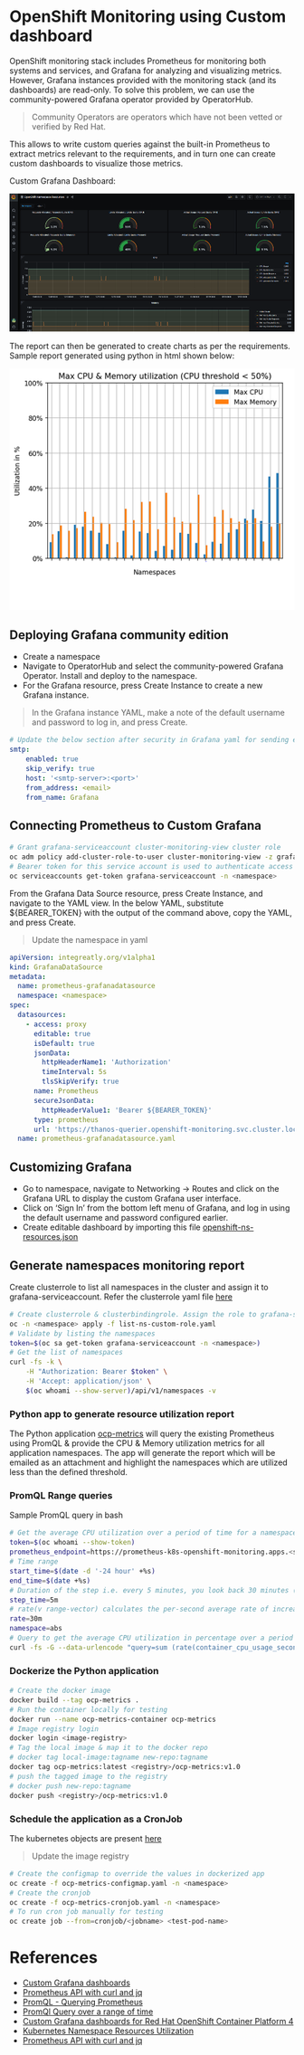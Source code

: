 # OpenShift Monitoring using Custom dashboard
OpenShift monitoring stack includes Prometheus for monitoring both systems and services, and Grafana for analyzing and visualizing metrics. However, Grafana instances provided with the monitoring stack (and its dashboards) are read-only. To solve this problem, we can use the community-powered Grafana operator provided by OperatorHub.
> Community Operators are operators which have not been vetted or verified by Red Hat.

This allows to write custom queries against the built-in Prometheus to extract metrics relevant to the requirements, and in turn one can create custom dashboards to visualize those metrics.

Custom Grafana Dashboard:

![Alt text](/images/grafana-dashboard.png)

The report can then be generated to create charts as per the requirements. Sample report generated using python in html shown below:

![Alt text](/images/chart.png)

## Deploying Grafana community edition
* Create a namespace 
* Navigate to OperatorHub and select the community-powered Grafana Operator. Install and deploy to the namespace.
* For the Grafana resource, press Create Instance to create a new Grafana instance.
> In the Grafana instance YAML, make a note of the default username and password to log in, and press Create.
```yaml
# Update the below section after security in Grafana yaml for sending email alerts
smtp:
    enabled: true
    skip_verify: true
    host: '<smtp-server>:<port>'
    from_address: <email>
    from_name: Grafana
```

## Connecting Prometheus to Custom Grafana
```bash
# Grant grafana-serviceaccount cluster-monitoring-view cluster role
oc adm policy add-cluster-role-to-user cluster-monitoring-view -z grafana-serviceaccount
# Bearer token for this service account is used to authenticate access to Prometheus in the openshift-monitoring namespace
oc serviceaccounts get-token grafana-serviceaccount -n <namespace>
```
From the Grafana Data Source resource, press Create Instance, and navigate to the YAML view.  In the below YAML, substitute ${BEARER_TOKEN} with the output of the command above, copy the YAML, and press Create.
> Update the namespace in yaml
```yaml
apiVersion: integreatly.org/v1alpha1
kind: GrafanaDataSource
metadata:
  name: prometheus-grafanadatasource
  namespace: <namespace>
spec:
  datasources:
    - access: proxy
      editable: true
      isDefault: true
      jsonData:
        httpHeaderName1: 'Authorization'
        timeInterval: 5s
        tlsSkipVerify: true
      name: Prometheus
      secureJsonData:
        httpHeaderValue1: 'Bearer ${BEARER_TOKEN}'
      type: prometheus
      url: 'https://thanos-querier.openshift-monitoring.svc.cluster.local:9091'
  name: prometheus-grafanadatasource.yaml
```

## Customizing Grafana
* Go to namespace, navigate to Networking -> Routes and click on the Grafana URL to display the custom Grafana user interface.  
* Click on ‘Sign In’ from the bottom left menu of Grafana, and log in using the default username and password configured earlier.
* Create editable dashboard by importing this file [openshift-ns-resources.json](/src/infra/grafana-dashboard/openshift-ns-resources.json)

## Generate namespaces monitoring report
Create clusterrole to list all namespaces in the cluster and assign it to grafana-serviceaccount. Refer the clusterrole yaml file [here](/src/infra/kubernetes)
```bash
# Create clusterrole & clusterbindingrole. Assign the role to grafana-serviceaccount
oc -n <namespace> apply -f list-ns-custom-role.yaml
# Validate by listing the namespaces
token=$(oc sa get-token grafana-serviceaccount -n <namespace>)
# Get the list of namespaces
curl -fs -k \
    -H "Authorization: Bearer $token" \
    -H 'Accept: application/json' \
    $(oc whoami --show-server)/api/v1/namespaces -v
```
### Python app to generate resource utilization report
The Python application [ocp-metrics](/src/app) will query the existing Prometheus using PromQL & provide the CPU & Memory utilization metrics for all application namespaces. The app will generate the report which will be emailed as an attachment and highlight the namespaces which are utilized less than the defined threshold.

### PromQL Range queries
Sample PromQL query in bash
```bash
# Get the average CPU utilization over a period of time for a namespace
token=$(oc whoami --show-token)
prometheus_endpoint=https://prometheus-k8s-openshift-monitoring.apps.<server>.com/api/v1/query_range
# Time range
start_time=$(date -d '-24 hour' +%s)
end_time=$(date +%s)
# Duration of the step i.e. every 5 minutes, you look back 30 minutes (rate time) and take the rate between then and now
step_time=5m
# rate(v range-vector) calculates the per-second average rate of increase of the time series in the range vector.
rate=30m
namespace=abs
# Query to get the average CPU utilization in percentage over a period of time for a namespace
curl -fs -G --data-urlencode "query=sum (rate(container_cpu_usage_seconds_total{namespace=\"$namespace\"}[$rate])) / sum(kube_resourcequota{resource=\"requests.cpu\",type=\"hard\",namespace=\"$namespace\"}) * 100" --data-urlencode "start=$start_time" --data-urlencode "end=$end_time" --data-urlencode "step=$step_time" $prometheus_endpoint --header "Authorization: Bearer $token" -k | jq -r '[.data.result[] | .values[] | .[1] | tonumber] | add/length'
```

### Dockerize the Python application 
```bash
# Create the docker image
docker build --tag ocp-metrics .
# Run the container locally for testing
docker run --name ocp-metrics-container ocp-metrics
# Image registry login
docker login <image-registry>
# Tag the local image & map it to the docker repo
# docker tag local-image:tagname new-repo:tagname
docker tag ocp-metrics:latest <registry>/ocp-metrics:v1.0
# push the tagged image to the registry
# docker push new-repo:tagname
docker push <registry>/ocp-metrics:v1.0
```

### Schedule the application as a CronJob
The kubernetes objects are present [here](/src/infra/kubernetes)
> Update the image registry
```bash
# Create the configmap to override the values in dockerized app
oc create -f ocp-metrics-configmap.yaml -n <namespace>
# Create the cronjob
oc create -f ocp-metrics-cronjob.yaml -n <namespace>
# To run cron job manually for testing
oc create job --from=cronjob/<jobname> <test-pod-name>
```

# References
* [Custom Grafana dashboards](https://www.redhat.com/en/blog/custom-grafana-dashboards-red-hat-openshift-container-platform-4)
* [Prometheus API with curl and jq](https://learndevops.substack.com/p/hitting-prometheus-api-with-curl)
* [PromQL - Querying Prometheus](https://prometheus.io/docs/prometheus/latest/querying/functions/)
* [PromQl Query over a range of time](https://prometheus.io/docs/prometheus/latest/querying/api/#range-queries)
* [Custom Grafana dashboards for Red Hat OpenShift Container Platform 4](https://www.redhat.com/en/blog/custom-grafana-dashboards-red-hat-openshift-container-platform-4)
* [Kubernetes Namespace Resources Utilization](https://grafana.com/grafana/dashboards/9809)
* [Prometheus API with curl and jq](https://learndevops.substack.com/p/hitting-prometheus-api-with-curl)